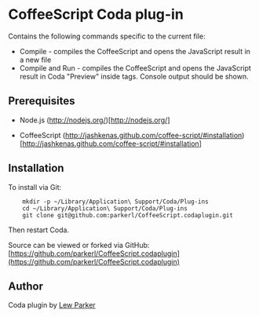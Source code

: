 CoffeeScript Coda plug-in
===================

Contains the following commands specific to the current file:

* Compile - compiles the CoffeeScript and opens the JavaScript result in a new file
* Compile and Run - compiles the CoffeeScript and opens the JavaScript result in Coda "Preview" inside <script></script> tags. Console output should be shown.

Prerequisites
-------------

- Node.js (http://nodejs.org/)[http://nodejs.org/]

- CoffeeScript (http://jashkenas.github.com/coffee-script/#installation)[http://jashkenas.github.com/coffee-script/#installation]



Installation
------------

To install via Git:

		mkdir -p ~/Library/Application\ Support/Coda/Plug-ins
		cd ~/Library/Application\ Support/Coda/Plug-ins
		git clone git@github.com:parkerl/CoffeeScript.codaplugin.git

Then restart Coda.

Source can be viewed or forked via GitHub: [https://github.com/parkerl/CoffeeScript.codaplugin](https://github.com/parkerl/CoffeeScript.codaplugin)

Author
------

Coda plugin by [Lew Parker](http://github.com/parkerl)
